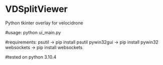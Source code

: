 # VDSplitViewer
Python tkinter overlay for velocidrone

#usage:
python ui_main.py

#requirements:
psutil -> pip install psutil
pywin32gui -> pip install pywin32
websockets -> pip install websockets

#tested on python 3.10.4
